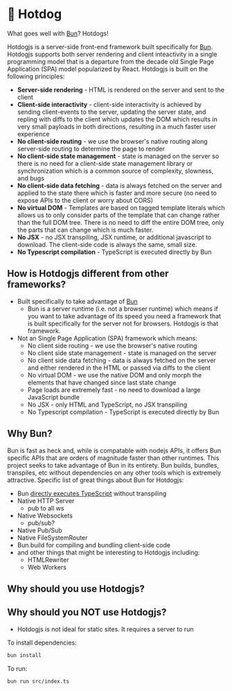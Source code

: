 # 🌭 Hotdog

What goes well with [Bun](https://bun.sh)?  Hotdogs!

Hotdogjs is a server-side front-end framework built specifically for [Bun](https://bun.sh).  Hotdogjs supports both server rendering and client inteactivity in a single programming model that is a departure from the decade old Single Page Application (SPA) model popularized by React.  Hotdogjs is built on the following principles:
 * **Server-side rendering** - HTML is rendered on the server and sent to the client
 * **Client-side interactivity** - client-side interactivity is achieved by sending client-events to the server, updating the server state, and repling with diffs to the client which updates the DOM which results in very small payloads in both directions, resulting in a much faster user experience
 * **No client-side routing** - we use the browser's native routing along server-side routing to determine the page to render
 * **No client-side state management** - state is managed on the server so there is no need for a client-side state management library or synchronization which is a common source of complexity, slowness, and bugs
 * **No client-side data fetching** - data is always fetched on the server and applied to the state there which is faster and more secure (no need to expose APIs to the client or worry about CORS)
 * **No virtual DOM** - Templates are based on tagged template literals which allows us to only consider parts of the template that can change rather than the full DOM tree.  There is no need to diff the entire DOM tree, only the parts that can change which is much faster.
 * **No JSX** - no JSX transpiling, JSX runtime, or additional javascript to download.  The client-side code is always the same, small size.
 * **No Typescript compilation** - TypeScript is executed directly by Bun

## How is Hotdogjs different from other frameworks?
 * Built specifically to take advantage of [Bun](https://bun.sh)
   * Bun is a server runtime (i.e. not a browser runtime) which means if you want to take advantage of its speed you need a framework that is built specifically for the server not for browsers.  Hotdogjs is that framework.
 * Not an Single Page Application (SPA) framework which means:
    * No client side routing - we use the browser's native routing
    * No client side state management - state is managed on the server
    * No client side data fetching - data is always fetched on the server and either rendered in the HTML or passed via diffs to the client
    * No virtual DOM - we use the native DOM and only morph the elements that have changed since last state change
    * Page loads are extremely fast - no need to download a large JavaScript bundle
    * No JSX - only HTML and TypeScript, no JSX transpiling
    * No Typescript compilation - TypeScript is executed directly by Bun

## Why Bun?
Bun is fast as heck and, while is compatable with nodejs APIs, it offers Bun specific APIs that are orders of magnitude faster than other runtimes. This project seeks to take advantage of Bun in its entirety. Bun builds, bundles, transpiles, etc without dependencies on any other tools which is extremely attractive. Specific list of great things about Bun for Hotdogjs:
 * Bun [directly executes TypeScript](https://bun.sh/docs/runtime/typescript#running-ts-files) without transpiling
 * Native HTTP Server
   * pub to all ws
 * Native Websockets
   * pub/sub?
 * Native Pub/Sub
 * Native FileSystemRouter
 * Bun.build for compiling and bundling client-side code
 * and other things that might be interesting to Hotdogjs including:
   * HTMLRewriter
   * Web Workers

## Why should you use Hotdogjs?

## Why should you NOT use Hotdogjs?
 * Hotdogjs is not ideal for static sites. It requires a server to run 



To install dependencies:

```bash
bun install
```

To run:

```bash
bun run src/index.ts
```
